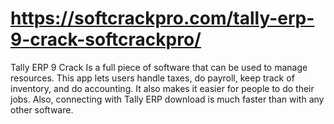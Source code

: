 # https://softcrackpro.com/tally-erp-9-crack-softcrackpro/
Tally ERP 9 Crack    Is a full piece of software that can be used to manage resources. This app lets users handle taxes, do payroll, keep track of inventory, and do accounting. It also makes it easier for people to do their jobs. Also, connecting with Tally ERP download is much faster than with any other software.
